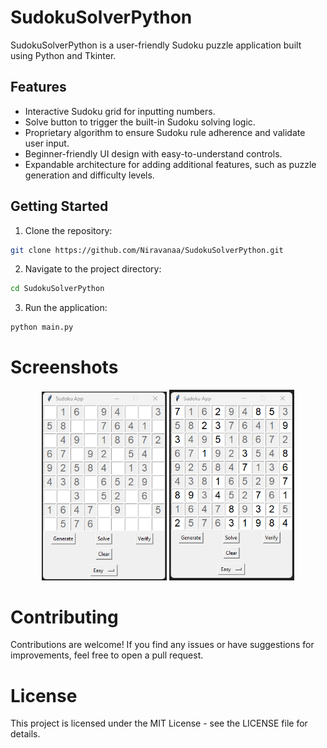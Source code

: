 # SudokuSolverPython

SudokuSolverPython is a user-friendly Sudoku puzzle application built using Python and Tkinter.

## Features

- Interactive Sudoku grid for inputting numbers.
- Solve button to trigger the built-in Sudoku solving logic.
- Proprietary algorithm to ensure Sudoku rule adherence and validate user input.
- Beginner-friendly UI design with easy-to-understand controls.
- Expandable architecture for adding additional features, such as puzzle generation and difficulty levels.

## Getting Started

1. Clone the repository:
```bash
git clone https://github.com/Niravanaa/SudokuSolverPython.git
```
   
2. Navigate to the project directory:
```bash
cd SudokuSolverPython
```

3. Run the application:
```bash
python main.py
```

# Screenshots

<p align="center">
  <img src="https://raw.githubusercontent.com/Niravanaa/SudokuPuzzleSolver/main/screenshots/Screenshot%201.png" alt="Screenshot 1" width="200">
  <img src="https://raw.githubusercontent.com/Niravanaa/SudokuPuzzleSolver/main/screenshots/Screenshot%202.png" alt="Screenshot 2" width="200">
</p>

# Contributing

Contributions are welcome! If you find any issues or have suggestions for improvements, feel free to open a pull request.

# License

This project is licensed under the MIT License - see the LICENSE file for details.
